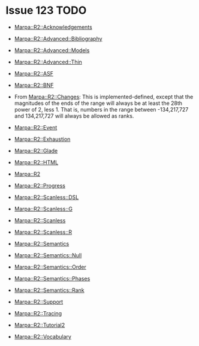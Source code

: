 # Issue 123 TODO
- [Marpa::R2::Acknowledgements](https://metacpan.org/dist/Marpa-R2/view/pod/Acknowledgements.pod)
- [Marpa::R2::Advanced::Bibliography](https://metacpan.org/dist/Marpa-R2/view/pod/Advanced/Bibliography.pod)
- [Marpa::R2::Advanced::Models](https://metacpan.org/dist/Marpa-R2/view/pod/Advanced/Models.pod)
- [Marpa::R2::Advanced::Thin](https://metacpan.org/dist/Marpa-R2/view/pod/Advanced/Thin.pod)
- [Marpa::R2::ASF](https://metacpan.org/dist/Marpa-R2/view/pod/ASF.pod)
- [Marpa::R2::BNF](https://metacpan.org/dist/Marpa-R2/view/pod/BNF.pod)

- From [Marpa::R2::Changes](https://metacpan.org/dist/Marpa-R2/view/pod/Changes.pod):
This is implemented-defined, except that the magnitudes of the ends of the range will always be at least the 28th power of 2, less 1.
That is, numbers in the range between -134,217,727 and 134,217,727 will always be allowed as ranks.

- [Marpa::R2::Event](https://metacpan.org/dist/Marpa-R2/view/pod/Event.pod)
- [Marpa::R2::Exhaustion](https://metacpan.org/dist/Marpa-R2/view/pod/Exhaustion.pod)
- [Marpa::R2::Glade](https://metacpan.org/dist/Marpa-R2/view/pod/Glade.pod)
- [Marpa::R2::HTML](https://metacpan.org/dist/Marpa-R2/view/html/pod/HTML.pod)
- [Marpa::R2](https://metacpan.org/dist/Marpa-R2/view/pod/Marpa_R2.pod)
- [Marpa::R2::Progress](https://metacpan.org/dist/Marpa-R2/view/pod/Progress.pod)
- [Marpa::R2::Scanless::DSL](https://metacpan.org/dist/Marpa-R2/view/pod/Scanless/DSL.pod)
- [Marpa::R2::Scanless::G](https://metacpan.org/dist/Marpa-R2/view/pod/Scanless/G.pod)
- [Marpa::R2::Scanless](https://metacpan.org/dist/Marpa-R2/view/pod/Scanless.pod)
- [Marpa::R2::Scanless::R](https://metacpan.org/dist/Marpa-R2/view/pod/Scanless/R.pod)
- [Marpa::R2::Semantics](https://metacpan.org/dist/Marpa-R2/view/pod/Semantics.pod)
- [Marpa::R2::Semantics::Null](https://metacpan.org/dist/Marpa-R2/view/pod/Semantics/Null.pod)
- [Marpa::R2::Semantics::Order](https://metacpan.org/dist/Marpa-R2/view/pod/Semantics/Order.pod)
- [Marpa::R2::Semantics::Phases](https://metacpan.org/dist/Marpa-R2/view/pod/Semantics/Phases.pod)
- [Marpa::R2::Semantics::Rank](https://metacpan.org/dist/Marpa-R2/view/pod/Semantics/Rank.pod)
- [Marpa::R2::Support](https://metacpan.org/dist/Marpa-R2/view/pod/Support.pod)
- [Marpa::R2::Tracing](https://metacpan.org/dist/Marpa-R2/view/pod/Tracing.pod)
- [Marpa::R2::Tutorial2](https://metacpan.org/dist/Marpa-R2/view/pod/Tutorial2.pod)
- [Marpa::R2::Vocabulary](https://metacpan.org/dist/Marpa-R2/view/pod/Vocabulary.pod)
